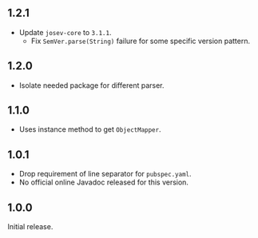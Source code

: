 ## 1.2.1

* Update `josev-core` to `3.1.1`.
  * Fix `SemVer.parse(String)` failure for some specific version pattern.

## 1.2.0

* Isolate needed package for different parser.

## 1.1.0

* Uses instance method to get `ObjectMapper`.

## 1.0.1

* Drop requirement of line separator for `pubspec.yaml`.
* No official online Javadoc released for this version.

## 1.0.0

Initial release.